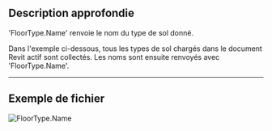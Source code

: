 ## Description approfondie
'FloorType.Name' renvoie le nom du type de sol donné.

Dans l'exemple ci-dessous, tous les types de sol chargés dans le document Revit actif sont collectés. Les noms sont ensuite renvoyés avec 'FloorType.Name'.
___
## Exemple de fichier

![FloorType.Name](./Revit.Elements.FloorType.Name_img.jpg)
